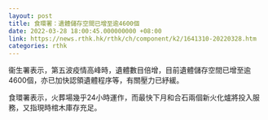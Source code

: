 ```yaml
---
layout: post
title: 食環署：遺體儲存空間已增至逾4600個
date: 2022-03-28 18:00:45.000000000 +08:00
link: https://news.rthk.hk/rthk/ch/component/k2/1641310-20220328.htm
categories: rthk
---
```


衞生署表示，第五波疫情高峰時，遺體數目倍增，目前遺體儲存空間已增至逾4600個，亦已加快認領遺體程序等，有關壓力已紓緩。

食環署表示，火葬場幾乎24小時運作，而最快下月和合石兩個新火化爐將投入服務，又指現時棺木庫存充足。

